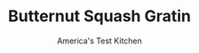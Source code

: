 ---
layout: ../../layouts/MarkdownPostLayout.astro
title: Butternut Squash Gratin
author: America's Test Kitchen
pubDate: 2023-03-15
description: "Did a gratin made with sweet, rich butternut squash really need cheese and cream to make it delicious?"
image_url: https://res.cloudinary.com/hksqkdlah/image/upload/ar_1:1,c_fill,dpr_2.0,f_auto,fl_lossy.progressive.strip_profile,g_faces:auto,q_auto:low,w_344/22669_sfs-butternut-squash-gratin-21
tags: ["Side Dishes","Vegetables","Casseroles"]
calories: 2018
protein: 4
carbohydrates: 40
fats: 
fiber: 7
ingredients: ["6 tablespoons, extra-virgin olive oil","1/4 cup, panko bread crumbs",", Salt and pepper","2 pounds, onions, halved and sliced thin","1/4 cup, water","4 teaspoons, chopped fresh sage","2 , garlic cloves, minced","4 pounds, butternut squash","1/4 cup, minced fresh parsley","1 teaspoon, grated lemon zest"]
serves: 8
time: "2¼ hours"
instructions: ["Adjust oven rack to middle position and heat oven to 425 degrees. Grease 13 by 9-inch baking dish. Combine 1 tablespoon oil and panko in 12-inch skillet and toast over medium-high heat, stirring frequently, until golden brown, about 3 minutes. Transfer to bowl and stir in 1/2 teaspoon salt and 1/4 teaspoon pepper; set aside.","Heat 3 tablespoons oil in now-empty skillet over medium heat until shimmering. Add onions, 1/2 teaspoon salt, and 1/4 teaspoon pepper and cook, stirring frequently, until soft and golden brown, about 30 minutes. Add 2 tablespoons water and cook, scraping up any browned bits, until water is evaporated, about 5 minutes. Add remaining 2 tablespoons water and cook until onions are caramelized and water is evaporated, about 5 minutes longer. Add 2 teaspoons sage and garlic and cook until fragrant, about 30 seconds; set aside.","Trim ends from squash and peel. Cut in half lengthwise, then quarter each half lengthwise and remove seeds. Cut each piece into 1/4-inch-thick slices (you should have 11 cups). Toss squash, remaining 2 tablespoons oil, remaining 2 teaspoons sage, 1 teaspoon salt, and 3/4 teaspoon pepper together in large bowl. Arrange half of squash evenly in prepared dish. Spread half of onion mixture evenly over squash. Arrange remaining squash evenly over onion mixture. Spread remaining onion mixture evenly over squash.","Cover dish with aluminum foil and bake until squash is nearly tender, about 40 minutes. Sprinkle panko mixture over top and continue to bake, uncovered, until squash is tender, about 15 minutes longer. Transfer dish to wire rack. Combine parsley and lemon zest in bowl and sprinkle over gratin. Serve."]
nutrition: ["1006 mg Potassium","112 mg Phosphorus","170 mg Calcium","2 mg Iron","97 mg Magnesium","848 mg Sodium","10 g Fat","2 mg Niacin (B3)","7 g Monounsaturated","1 g Polyunsaturated","59 mg Vitamin C","1 g Saturated","7 g Fiber","89 µg Folate (food)","9 g Sugars","64 µg Vitamin K","306 g Water","40 g Carbs","89 µg Folate equivalent (total)","4 g Protein","4 mg Vitamin E","1218 µg Vitamin A","252 kcal Energy","2018 calories"]
notes: "Avoid buying prepeeled or chunked butternut squash for this dish."
---